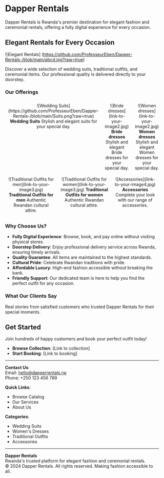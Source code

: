 # Dapper Rentals

Dapper Rentals is Rwanda's premier destination for elegant fashion and ceremonial rentals, offering a fully digital experience for every occasion.

## Elegant Rentals for Every Occasion

![Elegant Rentals]
(https://github.com/ProfesseurEben/Dapper-Rentals-/blob/main/abcd.jpg?raw=true)

Discover a wide selection of wedding suits, traditional outfits, and ceremonial items. Our professional quality is delivered directly to your doorstep.

### Our Offerings

<div style="display: flex; justify-content: space-around;">

  <div style="text-align: center; margin: 10px;">
    ![Wedding Suits]
    (https://github.com/ProfesseurEben/Dapper-Rentals-/blob/main/Suits.png?raw=true)  
    <strong>Wedding Suits</strong>  
    Stylish and elegant suits for your special day.
  </div>

   <div style="text-align: center; margin: 10px;">
    ![Bride dresses](link-to-your-image2.jpg)  
    <strong>Bride dresses</strong>  
    Stylish and elegant Bride dresses for your special day.
  </div>

<div style="text-align: center; margin: 10px;">
    ![Women dresses](link-to-your-image2.jpg)  
    <strong>Women dresses</strong>  
    Stylish and elegant Women dresses for your special day.
  </div>

</div>

<div style="display: flex; justify-content: space-around;">

  <div style="text-align: center; margin: 10px;">
    ![Traditional Outfits for men](link-to-your-image3.jpg)  
    <strong>Traditional Outfits for men</strong>  
    Authentic Rwandan cultural attire.
  </div>

<div style="text-align: center; margin: 10px;">
    ![Traditional Outfits for women](link-to-your-image3.jpg)  
    <strong>Traditional Outfits for women</strong>  
    Authentic Rwandan cultural attire.
  </div>

  <div style="text-align: center; margin: 10px;">
    ![Accessories](link-to-your-image4.jpg)  
    <strong>Accessories</strong>  
    Complete your look with our range of accessories.
  </div>

 </div>

### Why Choose Us?
- **Fully Digital Experience**: Browse, book, and pay online without visiting physical stores.
- **Doorstep Delivery**: Enjoy professional delivery service across Rwanda, ensuring timely arrivals.
- **Quality Guarantee**: All items are maintained to the highest standards.
- **Cultural Pride**: Celebrate Rwandan traditions with pride.
- **Affordable Luxury**: High-end fashion accessible without breaking the bank.
- **Friendly Support**: Our dedicated team is here to help you find the perfect outfit for any occasion.

### What Our Clients Say
Real stories from satisfied customers who trusted Dapper Rentals for their special moments.

## Get Started
Join hundreds of happy customers and book your perfect outfit today!

- **Browse Collection**: [Link to collection]
- **Start Booking**: [Link to booking]

---

**Contact Us**:  
Email: hello@dapperrentals.rw  
Phone: +250 123 456 789  

**Quick Links**:  
- Browse Catalog  
- Our Services  
- About Us  

**Categories**:  
- Wedding Suits  
- Women's Dresses  
- Traditional Outfits  
- Accessories  

---

**Dapper Rentals**  
Rwanda's trusted platform for elegant fashion and ceremonial rentals.  
© 2024 Dapper Rentals. All rights reserved. Making fashion accessible to all.
